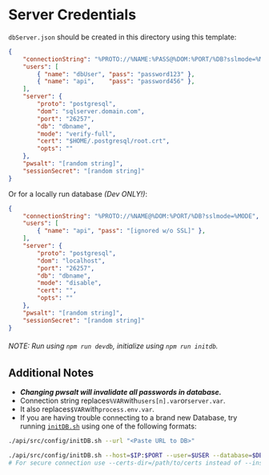 # Server Credentials

`dbServer.json` should be created in this directory using this template:
```json
{
	"connectionString": "%PROTO://%NAME:%PASS@%DOM:%PORT/%DB?sslmode=%MODE&sslrootcert=%CERT&options=%OPTS",
	"users": [
		{ "name": "dbUser", "pass": "password123" },
		{ "name": "api",    "pass": "password456" },
	],
	"server": {
		"proto": "postgresql",
		"dom": "sqlserver.domain.com",
		"port": "26257",
		"db": "dbname",
		"mode": "verify-full",
		"cert": "$HOME/.postgresql/root.crt",
		"opts": ""
	},
	"pwsalt": "[random string]",
	"sessionSecret": "[random string]"
}
```

Or for a locally run database *(Dev ONLY!)*:
```json
{
	"connectionString": "%PROTO://%NAME@%DOM:%PORT/%DB?sslmode=%MODE",
	"users": [
		{ "name": "api", "pass": "[ignored w/o SSL]" },
	],
	"server": {
		"proto": "postgresql",
		"dom": "localhost",
		"port": "26257",
		"db": "dbname",
		"mode": "disable",
		"cert": "",
		"opts": ""
	},
	"pwsalt": "[random string]",
	"sessionSecret": "[random string]"
}

```

###### NOTE: Run using `npm run devdb`, initialize using `npm run initdb`.

## Additional Notes

- ***Changing pwsalt will invalidate all passwords in database.*** 
- Connection string replaces`%VAR`with`users[n].var`or`server.var`.
- It also replaces`$VAR`with`process.env.var`.
- If you are having trouble connecting to a brand new Database, try running [`initDB.sh`](./initDB.sh) using one of the following formats:

```sh
./api/src/config/initDB.sh --url "<Paste URL to DB>"

./api/src/config/initDB.sh --host=$IP:$PORT --user=$USER --database=$DBNAME --insecure
# For secure connection use --certs-dir=/path/to/certs instead of --insecure
```
